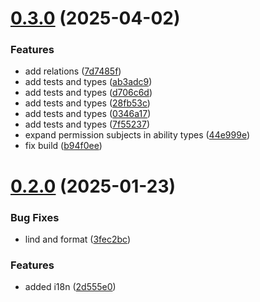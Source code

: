 # [0.3.0](https://github.com/incmixlabs/utils/compare/v0.2.0...v0.3.0) (2025-04-02)


### Features

* add relations ([7d7485f](https://github.com/incmixlabs/utils/commit/7d7485fa2a7cfc991b76aba98053a54db4b1f5c7))
* add tests and types ([ab3adc9](https://github.com/incmixlabs/utils/commit/ab3adc9c9ad5da5b06afa0095f7c7342c6b0f114))
* add tests and types ([d706c6d](https://github.com/incmixlabs/utils/commit/d706c6d251223abd0bffa060eda55ad281374b0a))
* add tests and types ([28fb53c](https://github.com/incmixlabs/utils/commit/28fb53c4d55558cfd072e87442bd87132d102fe9))
* add tests and types ([0346a17](https://github.com/incmixlabs/utils/commit/0346a1783a619bc82c946256ad3d392fa1144843))
* add tests and types ([7f55237](https://github.com/incmixlabs/utils/commit/7f552378453c207cb74bc86d5ecf2905c8ab5db2))
* expand permission subjects in ability types ([44e999e](https://github.com/incmixlabs/utils/commit/44e999e23ba28b434ab5d53d6bca34a627d7c5d0))
* fix build ([b94f0ee](https://github.com/incmixlabs/utils/commit/b94f0eef2d5273c969bdf9495d8936690c59694e))



# [0.2.0](https://github.com/incmixlabs/utils/compare/2d555e05fe6378252eb27d773bc9045b00c47d28...v0.2.0) (2025-01-23)


### Bug Fixes

* lind and format ([3fec2bc](https://github.com/incmixlabs/utils/commit/3fec2bc490ad7b002b5b20bda0a3cf4cc769cdf3))


### Features

* added i18n ([2d555e0](https://github.com/incmixlabs/utils/commit/2d555e05fe6378252eb27d773bc9045b00c47d28))



